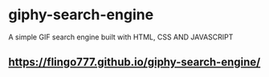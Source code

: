 # giphy-search-engine
A simple GIF search engine built with HTML, CSS AND JAVASCRIPT
## https://flingo777.github.io/giphy-search-engine/
